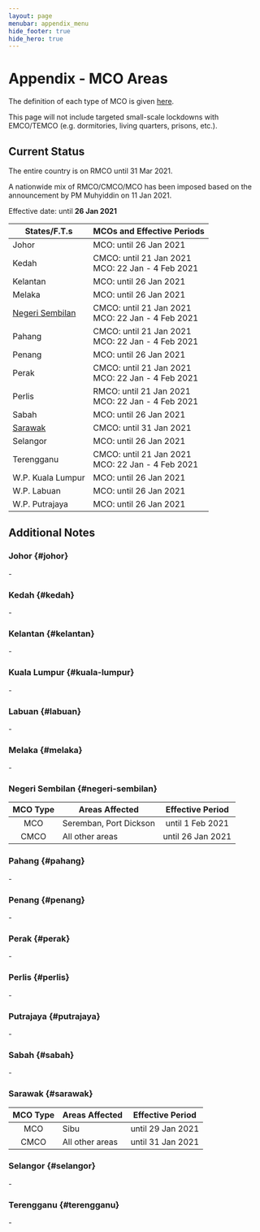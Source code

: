 ```yaml
---
layout: page
menubar: appendix_menu
hide_footer: true
hide_hero: true
---
```



# Appendix - MCO Areas

The definition of each type of MCO is given [here](/appendix-acronyms).

This page will not include targeted small-scale lockdowns with EMCO/TEMCO (e.g. dormitories, living quarters, prisons, etc.).

## Current Status

The entire country is on RMCO until 31 Mar 2021.

A nationwide mix of RMCO/CMCO/MCO has been imposed based on the announcement by PM Muhyiddin on 11 Jan 2021.

Effective date: until **26 Jan 2021**

| States/F.T.s | MCOs and Effective Periods |
|--------|-|
|Johor| MCO: until 26 Jan 2021 |
|Kedah| CMCO: until 21 Jan 2021<br/>MCO: 22 Jan - 4 Feb 2021 |
|Kelantan| MCO: until 26 Jan 2021 |
|Melaka| MCO: until 26 Jan 2021 |
|[Negeri Sembilan]| CMCO: until 21 Jan 2021<br/>MCO: 22 Jan - 4 Feb 2021 |
|Pahang| CMCO: until 21 Jan 2021<br/>MCO: 22 Jan - 4 Feb 2021 |
|Penang| MCO: until 26 Jan 2021 |
|Perak| CMCO: until 21 Jan 2021<br/>MCO: 22 Jan - 4 Feb 2021 |
|Perlis| RMCO: until 21 Jan 2021<br/>MCO: 22 Jan - 4 Feb 2021 |
|Sabah| MCO: until 26 Jan 2021 |
|[Sarawak]| CMCO: until 31 Jan 2021 |
|Selangor| MCO: until 26 Jan 2021 |
|Terengganu| CMCO: until 21 Jan 2021<br/>MCO: 22 Jan - 4 Feb 2021 |
|W.P. Kuala Lumpur| MCO: until 26 Jan 2021 |
|W.P. Labuan| MCO: until 26 Jan 2021 |
|W.P. Putrajaya| MCO: until 26 Jan 2021 |

<!-- | MCO Type | States/FTs Affected                                                     |
|:--------:|-------------------------------------------------------------------------|
| MCO      | [Kelantan], [Penang], [Selangor], [KL], [Putrajaya], [Labuan], [Johor], [Sabah], [Melaka] |
| CMCO     | [Kedah]^, [Perak]^, [Negeri Sembilan]\*, [Terengganu]^, [Pahang]^, [Sarawak]\*             |
| RMCO     | [Perlis]^                                                                  | -->
<!-- 
\* _Sarawak's CMCO ends 31 Jan 2021. See below for more details._

^ _States marked will enter MCO from 22 Jan to 4 Feb 2021._ -->

## Additional Notes

### Johor {#johor}

\-

### Kedah {#kedah}

\-

### Kelantan {#kelantan}

\-

### Kuala Lumpur {#kuala-lumpur}

\-

### Labuan {#labuan}

\-

### Melaka {#melaka}

\-

### Negeri Sembilan {#negeri-sembilan}

| MCO Type | Areas Affected | Effective Period |
|:--------:|----------------|:--------------:|
| MCO | Seremban, Port Dickson | until 1 Feb 2021 |
| CMCO | All other areas | until 26 Jan 2021 |

### Pahang {#pahang}

\-

### Penang {#penang}

\-

### Perak {#perak}

\-

### Perlis {#perlis}

\-

### Putrajaya {#putrajaya}

\-

### Sabah {#sabah}

\-

### Sarawak {#sarawak}

| MCO Type | Areas Affected | Effective Period |
|:--------:|----------------|:--------------:|
| MCO | Sibu | until 29 Jan 2021 |
| CMCO | All other areas | until 31 Jan 2021 |

### Selangor {#selangor}

\-

### Terengganu {#terengganu}

\-


[Johor]: #johor
[Kedah]: #kedah
[Kelantan]: #kelantan
[KL]: #kl
[Labuan]: #labuan
[Melaka]: #melaka
[Negeri Sembilan]: #negeri-sembilan
[Pahang]: #pahang
[Penang]: #penang
[Perak]: #perak
[Perlis]: #perlis
[Putrajaya]: #putrajaya
[Sabah]: #sabah
[Sarawak]: #sarawak
[Selangor]: #selangor
[Terengganu]: #terengganu